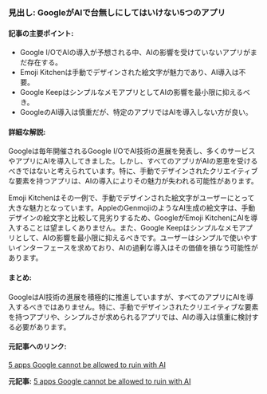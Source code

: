 ### 見出し: GoogleがAIで台無しにしてはいけない5つのアプリ

#### 記事の主要ポイント:
- Google I/OでAIの導入が予想される中、AIの影響を受けていないアプリがまだ存在する。
- Emoji Kitchenは手動でデザインされた絵文字が魅力であり、AI導入は不要。
- Google KeepはシンプルなメモアプリとしてAIの影響を最小限に抑えるべき。
- GoogleのAI導入は慎重だが、特定のアプリではAIを導入しない方が良い。

#### 詳細な解説:
Googleは毎年開催されるGoogle I/OでAI技術の進展を発表し、多くのサービスやアプリにAIを導入してきました。しかし、すべてのアプリがAIの恩恵を受けるべきではないと考えられています。特に、手動でデザインされたクリエイティブな要素を持つアプリは、AIの導入によりその魅力が失われる可能性があります。

Emoji Kitchenはその一例で、手動でデザインされた絵文字がユーザーにとって大きな魅力となっています。AppleのGenmojiのようなAI生成の絵文字は、手動デザインの絵文字と比較して見劣りするため、GoogleがEmoji KitchenにAIを導入することは望ましくありません。また、Google Keepはシンプルなメモアプリとして、AIの影響を最小限に抑えるべきです。ユーザーはシンプルで使いやすいインターフェースを求めており、AIの過剰な導入はその価値を損なう可能性があります。

#### まとめ:
GoogleはAI技術の進展を積極的に推進していますが、すべてのアプリにAIを導入するべきではありません。特に、手動でデザインされたクリエイティブな要素を持つアプリや、シンプルさが求められるアプリでは、AIの導入は慎重に検討する必要があります。

#### 元記事へのリンク:
[5 apps Google cannot be allowed to ruin with AI](リンク先URL)

**元記事:** [5 apps Google cannot be allowed to ruin with AI](https://www.androidpolice.com/5-apps-google-cannot-be-allowed-to-ruin-with-ai/)